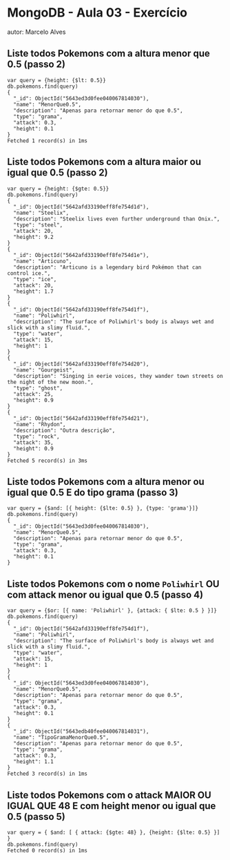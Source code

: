 # MongoDB - Aula 03 - Exercício
autor: Marcelo Alves

## Liste todos Pokemons com a altura menor que 0.5 (passo 2)
```
var query = {height: {$lt: 0.5}}
db.pokemons.find(query)
{
  "_id": ObjectId("5643ed3d0fee040067814030"),
  "name": "MenorQue0.5",
  "description": "Apenas para retornar menor do que 0.5",
  "type": "grama",
  "attack": 0.3,
  "height": 0.1
}
Fetched 1 record(s) in 1ms
```

## Liste todos Pokemons com a altura maior ou igual que 0.5 (passo 2)
```
var query = {height: {$gte: 0.5}}
db.pokemons.find(query)
{
  "_id": ObjectId("5642afd33190eff8fe754d1d"),
  "name": "Steelix",
  "description": "Steelix lives even further underground than Onix.",
  "type": "steel",
  "attack": 20,
  "height": 9.2
}
{
  "_id": ObjectId("5642afd33190eff8fe754d1e"),
  "name": "Articuno",
  "description": "Articuno is a legendary bird Pokémon that can control ice.",
  "type": "ice",
  "attack": 20,
  "height": 1.7
}
{
  "_id": ObjectId("5642afd33190eff8fe754d1f"),
  "name": "Poliwhirl",
  "description": "The surface of Poliwhirl's body is always wet and slick with a slimy fluid.",
  "type": "water",
  "attack": 15,
  "height": 1
}
{
  "_id": ObjectId("5642afd33190eff8fe754d20"),
  "name": "Gourgeist",
  "description": "Singing in eerie voices, they wander town streets on the night of the new moon.",
  "type": "ghost",
  "attack": 25,
  "height": 0.9
}
{
  "_id": ObjectId("5642afd33190eff8fe754d21"),
  "name": "Rhydon",
  "description": "Outra descrição",
  "type": "rock",
  "attack": 35,
  "height": 0.9
}
Fetched 5 record(s) in 3ms
```

## Liste todos Pokemons com a altura menor ou igual que 0.5 E do tipo grama (passo 3)
```
var query = {$and: [{ height: {$lte: 0.5} }, {type: 'grama'}]}
db.pokemons.find(query)
{
  "_id": ObjectId("5643ed3d0fee040067814030"),
  "name": "MenorQue0.5",
  "description": "Apenas para retornar menor do que 0.5",
  "type": "grama",
  "attack": 0.3,
  "height": 0.1
}
```

## Liste todos Pokemons com o nome `Poliwhirl` OU com attack menor ou igual que 0.5 (passo 4)
```
var query = {$or: [{ name: 'Poliwhirl' }, {attack: { $lte: 0.5 } }]}
db.pokemons.find(query)
{
  "_id": ObjectId("5642afd33190eff8fe754d1f"),
  "name": "Poliwhirl",
  "description": "The surface of Poliwhirl's body is always wet and slick with a slimy fluid.",
  "type": "water",
  "attack": 15,
  "height": 1
}
{
  "_id": ObjectId("5643ed3d0fee040067814030"),
  "name": "MenorQue0.5",
  "description": "Apenas para retornar menor do que 0.5",
  "type": "grama",
  "attack": 0.3,
  "height": 0.1
}
{
  "_id": ObjectId("5643edb40fee040067814031"),
  "name": "TipoGramaMenorQue0.5",
  "description": "Apenas para retornar menor do que 0.5",
  "type": "grama",
  "attack": 0.3,
  "height": 1.1
}
Fetched 3 record(s) in 1ms

```

## Liste todos Pokemons com o attack MAIOR OU IGUAL QUE 48 E com height menor ou igual que 0.5 (passo 5)
```
var query = { $and: [ { attack: {$gte: 48} }, {height: {$lte: 0.5} }] }
db.pokemons.find(query)
Fetched 0 record(s) in 1ms
```